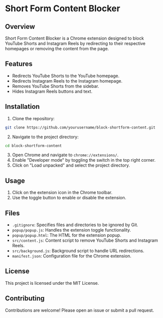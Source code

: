 # Short Form Content Blocker

## Overview

Short Form Content Blocker is a Chrome extension designed to block YouTube Shorts and Instagram Reels by redirecting to their respective homepages or removing the content from the page.

## Features

- Redirects YouTube Shorts to the YouTube homepage.
- Redirects Instagram Reels to the Instagram homepage.
- Removes YouTube Shorts from the sidebar.
- Hides Instagram Reels buttons and text.

## Installation

1. Clone the repository:

```sh
git clone https://github.com/yourusername/block-shortform-content.git
```

2. Navigate to the project directory:

```sh
cd block-shortform-content
```

3. Open Chrome and navigate to `chrome://extensions/`.
4. Enable "Developer mode" by toggling the switch in the top right corner.
5. Click on "Load unpacked" and select the project directory.

## Usage

1. Click on the extension icon in the Chrome toolbar.
2. Use the toggle button to enable or disable the extension.

## Files

- `.gitignore`: Specifies files and directories to be ignored by Git.
- `popup/popup.js`: Handles the extension toggle functionality.
- `popup/popup.html`: The HTML for the extension popup.
- `src/content.js`: Content script to remove YouTube Shorts and Instagram Reels.
- `src/background.js`: Background script to handle URL redirections.
- `manifest.json`: Configuration file for the Chrome extension.

## License

This project is licensed under the MIT License.

## Contributing

Contributions are welcome! Please open an issue or submit a pull request.
